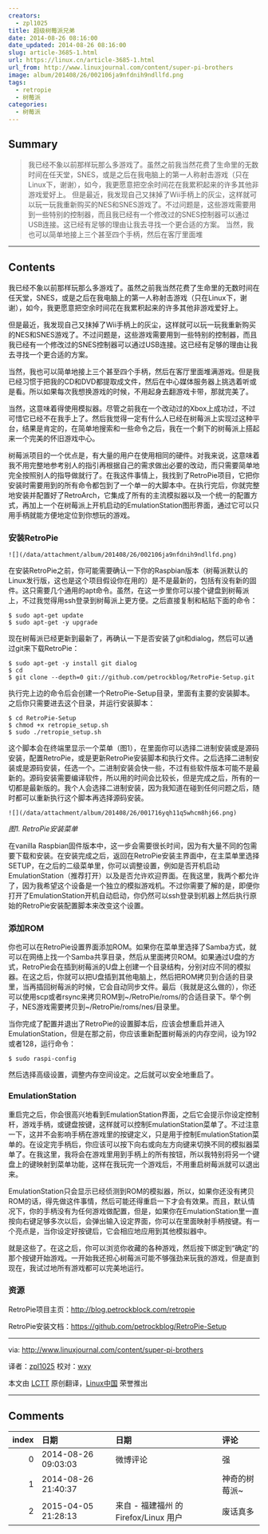 ```yaml
---
creators:
  - zpl1025
title: 超级树莓派兄弟
date: 2014-08-26 08:16:00
date_updated: 2014-08-26 08:16:00
slug: article-3685-1.html
url: https://linux.cn/article-3685-1.html
url_from: http://www.linuxjournal.com/content/super-pi-brothers
image: album/201408/26/002106ja9nfdnih9ndllfd.png
tags:
  - retropie
  - 树莓派
categories:
  - 树莓派
---
```


## Summary

> 我已经不象以前那样玩那么多游戏了。虽然之前我当然花费了生命里的无数时间在任天堂，SNES，或是之后在我电脑上的第一人称射击游戏（只在Linux下，谢谢），如今，我更愿意把空余时间花在我累积起来的许多其他非游戏爱好上。 但是最近，我发现自己又抹掉了Wii手柄上的灰尘，这样就可以玩一玩我重新购买的NES和SNES游戏了。不过问题是，这些游戏需要用到一些特别的控制器，而且我已经有一个修改过的SNES控制器可以通过USB连接。这已经有足够的理由让我去寻找一个更合适的方案。 当然，我也可以简单地接上三个甚至四个手柄，然后在客厅里面堆

***

<!-- more -->

## Contents

我已经不象以前那样玩那么多游戏了。虽然之前我当然花费了生命里的无数时间在任天堂，SNES，或是之后在我电脑上的第一人称射击游戏（只在Linux下，谢谢），如今，我更愿意把空余时间花在我累积起来的许多其他非游戏爱好上。

但是最近，我发现自己又抹掉了Wii手柄上的灰尘，这样就可以玩一玩我重新购买的NES和SNES游戏了。不过问题是，这些游戏需要用到一些特别的控制器，而且我已经有一个修改过的SNES控制器可以通过USB连接。这已经有足够的理由让我去寻找一个更合适的方案。

当然，我也可以简单地接上三个甚至四个手柄，然后在客厅里面堆满游戏。但是我已经习惯于把我的CD和DVD都提取成文件，然后在中心媒体服务器上挑选着听或是看。所以如果每次我想换游戏的时候，不用起身去翻游戏卡带，那就完美了。

当然，这意味着得使用模拟器。尽管之前我在一个改动过的Xbox上成功过，不过可惜它已经不在我手上了。然后我觉得一定有什么人已经在树莓派上实现过这种平台，结果是肯定的，在简单地搜索和一些命令之后，我在一个剩下的树莓派上搭起来一个完美的怀旧游戏中心。

树莓派项目的一个优点是，有大量的用户在使用相同的硬件。对我来说，这意味着我不用完整地参考别人的指引再根据自己的需求做出必要的改动，而只需要简单地完全按照别人的指导做就行了。在我这件事情上，我找到了RetroPie项目，它把你安装时需要用到的所有命令都包到了一个单一的大脚本中。在执行完后，你就完整地安装并配置好了RetroArch，它集成了所有的主流模拟器以及一个统一的配置方式，再加上一个在树莓派上开机启动的EmulationStation图形界面，通过它可以只用手柄就能方便地定位到你想玩的游戏。

### 安装RetroPie

`![](/data/attachment/album/201408/26/002106ja9nfdnih9ndllfd.png)`

在安装RetroPie之前，你可能需要确认一下你的Raspbian版本（树莓派默认的Linux发行版，这也是这个项目假设你在用的）是不是最新的，包括有没有新的固件。这只需要几个通用的apt命令。虽然，在这一步里你可以接个键盘到树莓派上，不过我觉得用ssh登录到树莓派上更方便。之后直接复制和粘贴下面的命令：

```shell
$ sudo apt-get update
$ sudo apt-get -y upgrade
```

现在树莓派已经更新到最新了，再确认一下是否安装了git和dialog，然后可以通过git来下载RetroPie：

```shell
$ sudo apt-get -y install git dialog
$ cd
$ git clone --depth=0 git://github.com/petrockblog/RetroPie-Setup.git
```

执行完上边的命令后会创建一个RetroPie-Setup目录，里面有主要的安装脚本。之后你只需要进去这个目录，并运行安装脚本：

```shell
$ cd RetroPie-Setup
$ chmod +x retropie_setup.sh
$ sudo ./retropie_setup.sh
```

这个脚本会在终端里显示一个菜单（图1），在里面你可以选择二进制安装或是源码安装，配置RetroPie，或是更新RetroPie安装脚本和执行文件。之后选择二进制安装或是源码安装，任选一个。二进制安装会快一些，不过有些软件版本可能不是最新的。源码安装需要编译软件，所以用的时间会比较长，但是完成之后，所有的一切都是最新版的。我个人会选择二进制安装，因为我知道在碰到任何问题之后，随时都可以重新执行这个脚本再选择源码安装。

`![](/data/attachment/album/201408/26/001716yqh11q5whcm8hj66.png)`

*图1. RetroPie安装菜单*

在vanilla Raspbian固件版本中，这一步会需要很长时间，因为有大量不同的包需要下载和安装。在安装完成之后，返回在RetroPie安装主界面中，在主菜单里选择SETUP，在之后的二级菜单里，你可以调整设置，例如是否开机启动EmulationStation（推荐打开）以及是否允许欢迎界面。在我这里，我两个都允许了，因为我希望这个设备是一个独立的模拟游戏机。不过你需要了解的是，即便你打开了EmulationStation开机自动启动，你仍然可以ssh登录到机器上然后执行原始的RetroPie安装配置脚本来改变这个设置。

### 添加ROM

你也可以在RetroPie设置界面添加ROM。如果你在菜单里选择了Samba方式，就可以在网络上找一个Samba共享目录，然后从里面拷贝ROM。如果通过U盘的方式，RetroPie会在插到树莓派的U盘上创建一个目录结构，分别对应不同的模拟器。在这之后，你就可以把U盘插到其他电脑上，然后把ROM拷贝到合适的目录里，当再插回树莓派的时候，它会自动同步文件。最后（我就是这么做的），你还可以使用scp或者rsync来拷贝ROM到~/RetroPie/roms/的合适目录下。举个例子，NES游戏需要拷贝到~/RetroPie/roms/nes/目录里。

当你完成了配置并退出了RetroPie的设置脚本后，应该会想重启并进入EmulationStation，但是在那之前，你应该重新配置树莓派的内存空间，设为192或者128，运行命令：

```shell
$ sudo raspi-config
```

然后选择高级设置，调整内存空间设定。之后就可以安全地重启了。

### EmulationStation

重启完之后，你会很高兴地看到EmulationStation界面，之后它会提示你设定控制杆，游戏手柄，或键盘按键，这样就可以控制EmulationStation菜单了。不过注意一下，这并不会影响手柄在游戏里的按键定义，只是用于控制EmulationStation菜单的。在设定完手柄后，你应该可以按下向右或向左方向键来切换不同的模拟器菜单了。在我这里，我将会在游戏里用到手柄上的所有按钮，所以我特别将另一个键盘上的键映射到菜单功能，这样在我玩完一个游戏后，不用重启树莓派就可以退出来。

EmulationStation只会显示已经侦测到ROM的模拟器，所以，如果你还没有拷贝ROM的话，得先做这件事情，然后可能还得重启一下才会有效果。而且，默认情况下，你的手柄没有为任何游戏做配置，但是，如果你在EmulationStation里一直按向右键足够多次以后，会弹出输入设定界面，你可以在里面映射手柄按键。有一个亮点是，当你设定好按键后，它会相应地应用到其他模拟器中。

就是这些了。在这之后，你可以浏览你收藏的各种游戏，然后按下绑定到“确定”的那个按键开始游戏。一开始我还担心树莓派可能不够强劲来玩我的游戏，但是直到现在，我试过地所有游戏都可以完美地运行。

### 资源

RetroPie项目主页：<http://blog.petrockblock.com/retropie>

RetroPie安装文档：<https://github.com/petrockblog/RetroPie-Setup>

---

via: <http://www.linuxjournal.com/content/super-pi-brothers>

译者：[zpl1025](https://github.com/zpl1025) 校对：[wxy](https://github.com/wxy)

本文由 [LCTT](https://github.com/LCTT/TranslateProject) 原创翻译，[Linux中国](https://linux.cn/) 荣誉推出

***

## Comments

|   index | 日期                | 日期                                  | 评论          |
|--------:|:--------------------|:--------------------------------------|:--------------|
|       0 | 2014-08-26 09:03:03 | 微博评论                              | 强            |
|       1 | 2014-08-26 21:40:37 |                                       | 神奇的树莓派~ |
|       2 | 2015-04-05 21:28:13 | 来自 - 福建福州 的 Firefox/Linux 用户 | 废话真多      |
